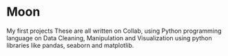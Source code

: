 # Moon
My first projects
These are all written on Collab, using Python programming language on Data Cleaning, Manipulation and Visualization using python libraries like pandas, seaborn and matplotlib.
